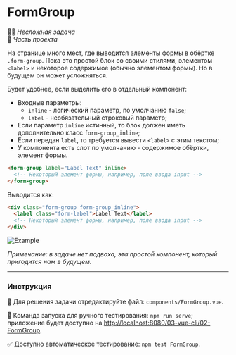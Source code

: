 # FormGroup

👶🏻 _Несложная задача_<br>
💼 _Часть проекта_

На странице много мест, где выводится элементы формы в обёртке `.form-group`. Пока это простой блок со своими стилями, элементом `<label>` и некоторое содержимое (обычно элементом формы). Но в будущем он может усложняться.

Будет удобнее, если выделить его в отдельный компонент:
- Входные параметры:
    - `inline` - логический параметр, по умолчанию `false`;
    - `label` - необязательный строковый параметр;
- Если параметр `inline` истинный, то блок должен иметь дополнительно класс `form-group_inline`;
- Если передан `label`, то требуется вывести `<label>` с этим текстом;
- У компонента есть слот по умолчанию - содержимое обёртки, элемент формы.

```html
<form-group label="Label Text" inline>
  <!-- Некоторый элемент формы, например, поле ввода input -->
</form-group>
```

Выводится как:
```html
<div class="form-group form-group_inline">
  <label class="form-label">Label Text</label>
  <!-- Некоторый элемент формы, например, поле ввода input -->
</div>
```

<img src="https://i.imgur.com/ELl07o0.png" alt="Example" />


*Примечание: в задаче нет подвоха, эта простой компонент, который пригодится нам в будущем.*

---

### Инструкция

📝 Для решения задачи отредактируйте файл: `components/FormGroup.vue`.

🚀 Команда запуска для ручного тестирования: `npm run serve`;<br>
приложение будет доступно на [http://localhost:8080/03-vue-cli/02-FormGroup](http://localhost:8080/03-vue-cli/02-FormGroup).

✅ Доступно автоматическое тестирование: `npm test FormGroup`.
